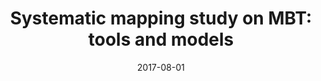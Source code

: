 ---
title: "Systematic mapping study on MBT: tools and models"
collection: publications
permalink: /publication/2017_Systematic mapping study on MBT tools and models
excerpt: 'Bernardino, M., Rodrigues, E. M., Zorzo, A. F., & Marchezan, L. (2017). Systematic mapping study on MBT: tools and models. IET Software, 11(4), 141-155.'
date: 2017-08-01
venue: 'IET Software'
link: 'https://ietresearch.onlinelibrary.wiley.com/doi/full/10.1049/iet-sen.2015.0154'
---